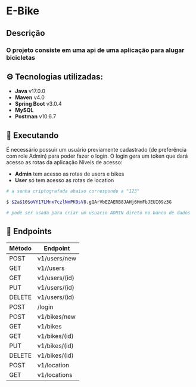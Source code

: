 # E-Bike
## Descrição
### O projeto consiste em uma  api de uma aplicação para alugar bicicletas


## ⚙️ Tecnologias utilizadas:

- **Java** v17.0.0
- **Maven** v4.0
- **Spring Boot** v3.0.4
- **MySQL**
- **Postman** v10.6.7


## 🔌 Executando
É necessário possuir um usuário previamente cadastrado (de preferência com role Admin) para poder fazer o login. O login gera um token que dará acesso as rotas da aplicação
Níveis de acesso:
- **Admin** tem acesso as rotas de users e bikes
- **User** só tem acesso as rotas de location
```bash
# a senha criptografada abaixo corresponde a "123"

$ $2a$10$oVY17LMnx7czlNmPK9sV8.gQArVbEZAERB8JAHj6HmFbJEUI09z3G

# pode ser usada para criar um usuario ADMIN direto no banco de dados
```

## 📌 Endpoints
| Método | Endpoint |
| --- | --- |
| POST| v1/users/new 
| GET | v1//users
|GET|v1/users/(id)
|PUT|v1/users/(id)
|DELETE|v1/users/(id)
|POST|/login
|POST|v1/bikes/new
|GET|v1/bikes
|GET|v1/bikes/(id)
|PUT|v1/bikes/(id)
|DELETE|v1/bikes/(id)
|POST|v1/location
|GET|v1/locations

